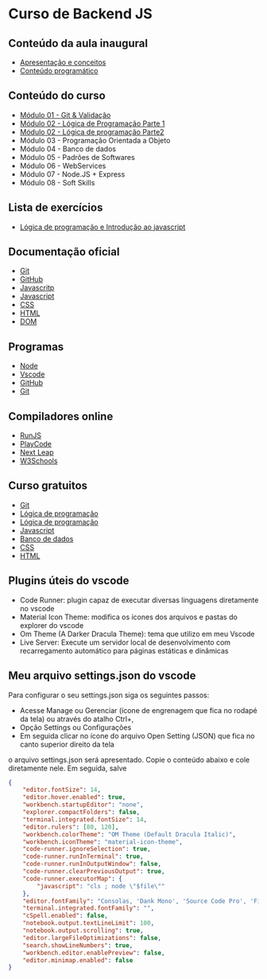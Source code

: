 # Curso de Backend JS

## Conteúdo da aula inaugural

 - [Apresentação e conceitos](https://www.canva.com/design/DAGs3BVAI4A/ZUhyaDnoFCt3Zuz4Fxr-Dg/edit)
 - [Conteúdo programático](https://www.canva.com/design/DAGs3vWWvNY/jvOrpL2qVBU7BLAY9QRIuQ/edit)

## Conteúdo do curso

* [Módulo 01 - Git \& Validação](https://www.canva.com/design/DAGvZVPKpBc/hoiSlnSG4qRt7IIQDJnuMA/edit)
* [Módulo 02 - Lógica de Programação Parte 1](https://www.canva.com/design/DAGxv3eca58/-d5D6kdQ2FFjZBmtdMlkdw/edit)
* [Módulo 02 - Lógica de programação Parte2](https://www.canva.com/design/DAGs3zuE_VY/C-c_iCCr6R9e_7mlt04ytg/edit)
* Módulo 03 - Programação Orientada a Objeto
* Módulo 04 - Banco de dados
* Módulo 05 - Padrões de Softwares
* Módulo 06 - WebServices
* Módulo 07 - Node.JS + Express
* Módulo 08 - Soft Skills

## Lista de exercícios
- [Lógica de programação e Introdução ao javascript](https://github.com/diegosouzajs/cursoBackendJS/blob/main/mod02LogDeProgramacao/exercicios.pdf)

## Documentação oficial

* [Git](https://git-scm.com/doc)
* [GitHub](https://docs.github.com/pt)
* [Javascritp](https://javascript.info/)
* [Javascript](https://developer.mozilla.org/pt-BR/docs/Web/JavaScript)
* [CSS](https://developer.mozilla.org/pt-BR/docs/Web/CSS)
* [HTML](https://developer.mozilla.org/pt-BR/docs/Web/HTML)
* [DOM](https://developer.mozilla.org/pt-BR/docs/Web/API/Document_Object_Model/Introduction)

## Programas
 - [Node](https://nodejs.org/pt)
 - [Vscode](https://code.visualstudio.com/)
 - [GitHub](https://github.com/?locale=pt-br)
 - [Git](https://git-scm.com/downloads)

## Compiladores online
 - [RunJS](https://runjs.app/play)
 - [PlayCode](https://playcode.io/new)
 - [Next Leap](https://nextleap.app/online-compiler/javascript-programming)
 - [W3Schools](https://www.w3schools.com/js/js_editor.asp)

## Curso gratuitos
 - [Git](https://www.udemy.com/course/git-e-github/)
 - [Lógica de programação ](https://www.youtube.com/watch?v=0hN7_TTuR2M&list=PLfzRxaru7YPtu8TPQChFnLN9rGXoXfNUQ)
 - [Lógica de programação](https://www.udemy.com/course/curso-pratico-de-logica-de-programacao-com-portugol/)
 - [Javascript](https://www.youtube.com/watch?v=vEwPnjqWQ-g&list=PL2Fdisxwzt_d590u3uad46W-kHA0PTjjw)
 - [Banco de dados](https://www.youtube.com/watch?v=GdxodSoV_5k&list=PLvUnyzH5T1MwlompyzqZ1ADY0F92Bd7DS)
 - [CSS](https://www.udemy.com/course/curso-basico-de-css3-tipscode/)
 - [HTML](https://www.udemy.com/course/introducao-a-linguagem-html/)

## Plugins úteis do vscode
 - Code Runner: plugin capaz de executar diversas linguagens diretamente no vscode
 - Material Icon Theme: modifica os ícones dos arquivos e pastas do explorer do vscode
 - Om Theme (A Darker Dracula Theme): tema que utilizo em meu Vscode
 - Live Server: Execute um servidor local de desenvolvimento com recarregamento automático para páginas estáticas e dinâmicas

 ## Meu arquivo settings.json do vscode

 Para configurar o seu settings.json siga os  seguintes passos:

- Acesse Manage ou Gerenciar (ícone de engrenagem que fica no rodapé da tela) ou através do atalho Ctrl+,
- Opção Settings ou Configurações
- Em seguida clicar no ícone do arquivo Open Setting (JSON) que fica no canto superior direito da tela

o arquivo settings.json será apresentado. Copie o conteúdo abaixo e cole diretamente nele. Em seguida, salve

```json
{
    "editor.fontSize": 14,
    "editor.hover.enabled": true,
    "workbench.startupEditor": "none",
    "explorer.compactFolders": false,
    "terminal.integrated.fontSize": 14,
    "editor.rulers": [80, 120],
    "workbench.colorTheme": "OM Theme (Default Dracula Italic)",
    "workbench.iconTheme": "material-icon-theme",
    "code-runner.ignoreSelection": true,
    "code-runner.runInTerminal": true,
    "code-runner.runInOutputWindow": false,
    "code-runner.clearPreviousOutput": true,
    "code-runner.executorMap": {
        "javascript": "cls ; node \"$file\""
    },
    "editor.fontFamily": "Consolas, 'Dank Mono', 'Source Code Pro', 'Fira Code', Menlo, 'Inconsolata', 'Droid Sans Mono', 'DejaVu Sans Mono', 'Ubuntu Mono', 'Courier New', Courier, Monaco, monospace",
    "terminal.integrated.fontFamily": "",
    "cSpell.enabled": false,
    "notebook.output.textLineLimit": 100,
    "notebook.output.scrolling": true,
    "editor.largeFileOptimizations": false,
    "search.showLineNumbers": true,
    "workbench.editor.enablePreview": false,
    "editor.minimap.enabled": false
}
```



